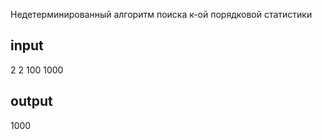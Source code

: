 Недетерминированный алгоритм поиска к-ой порядковой статистики

## input

2 2 100 1000


## output

1000
